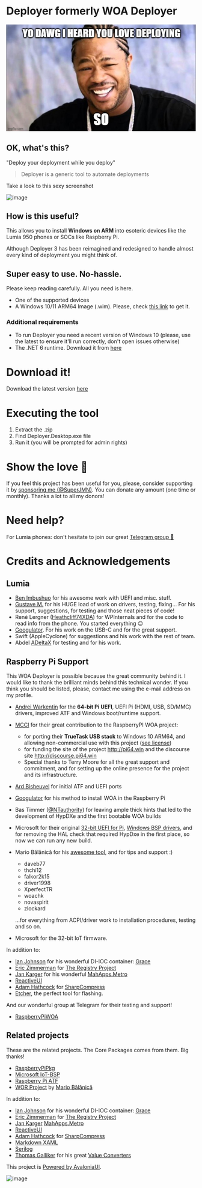 # Deployer formerly WOA Deployer
 ![Xzibit](Docs/xzibit.png)

## OK, what's this?

"Deploy your deployment while you deploy"

> Deployer is a generic tool to automate deployments

Take a look to this sexy screenshot

![image](https://github.com/SuperJMN/Deployer/assets/3109851/6af7de3a-6989-4f21-aee2-e030694101c5)

## How is this useful?

This allows you to install **Windows on ARM** into esoteric devices like the Lumia 950 phones or SOCs like Raspberry Pi.

Although Deployer 3 has been reimagined and redesigned to handle almost every kind of deployment you might think of.

## **Super easy to use. No-hassle.**

Please keep reading carefully. All you need is here.

- One of the supported devices	
- A Windows 10/11 ARM64 Image (.wim). Please, check [this link](https://github.com/WOA-Project/guides/blob/master/GettingWOA.md) to get it.

### Additional requirements
- To run Deployer you need a recent version of Windows 10 (please, use the latest to ensure it'll run correctly, don't open issues otherwise)
- The .NET 6 runtime. Download it from [here](https://dotnet.microsoft.com/download/dotnet/6.0)

# Download it!

Download the latest version [here](https://github.com/SuperJMN/Deployer/releases)

# Executing the tool
1. Extract the .zip
3. Find Deployer.Desktop.exe file
4. Run it (you will be prompted for admin rights)

# Show the love 🧡

If you feel this project has been useful for you, please, consider supporting it by [sponsoring me (@SuperJMN)](https://github.com/sponsors/SuperJMN). You can donate any amount (one time or monthly). Thanks a lot to all my donors!

# Need help?
For Lumia phones: don't hesitate to join our great [Telegram group 📱](https://t.me/joinchat/Ey6mehEPg0Fe4utQNZ9yjA)

# Credits and Acknowledgements
## Lumia

- [Ben Imbushuo](https://github.com/imbushuo) for his awesome work with UEFI and misc. stuff.
- [Gustave M.](https://twitter.com/gus33000) for his HUGE load of work on drivers, testing, fixing... For his support, suggestions, for testing and those neat pieces of code!
- René Lergner ([Heathcliff74XDA](http://www.twitter.com/Heathcliff74XDA)) for WPInternals and for the code to read info from the phone. You started everything 😉
- [Googulator](https://github.com/Googulator). For his work on the USB-C and for the great support. 
- Swift (AppleCyclone) for suggestions and his work with the rest of team.
- Abdel [ADeltaX](https://twitter.com/ADeltaXForce?s=17) for testing and for his work.

## Raspberry Pi Support

This WOA Deployer is possible because the great community behind it. I would like to thank the brilliant minds behind this technical wonder. If you think you should be listed, please, contact me using the e-mail address on my profile.

- [Andrei Warkentin](https://github.com/andreiw) for the **64-bit Pi UEFI**, UEFI Pi (HDMI, USB, SD/MMC) drivers, improved ATF and Windows boot/runtime support.
- [MCCI](https://mcci.com/) for their great contribution to the RaspberryPI WOA project:
  - for porting their **TrueTask USB stack** to Windows 10 ARM64, and allowing non-commercial use with this project ([see license](Docs/mcci_license.md))
  - for funding the site of the project http://pi64.win and the discourse site http://discourse.pi64.win
  - Special thanks to Terry Moore for all the great support and commitment, and for setting up the online presence for the project and its infrastructure.
- [Ard Bisheuvel](http://www.workofard.com/2017/02/uefi-on-the-pi/) for initial ATF and UEFI ports
- [Googulator](https://github.com/Googulator) for his method to install WOA in the Raspberry Pi
- Bas Timmer ([@NTauthority](https://twitter.com/ntauthority)) for leaving ample thick hints that led to the development of HypDXe and the first bootable WOA builds
- Microsoft for their original [32-bit UEFI for Pi](https://github.com/ms-iot/RPi-UEFI), [Windows BSP drivers](https://github.com/ms-iot/rpi-iotcore), and for removing the HAL check that required HypDxe in the first place, so now we can run any new build.
- Mario Bălănică for his [awesome tool](https://www.worproject.ml), and for tips and support :)
	- daveb77
    - thchi12
    - falkor2k15
    - driver1998
    - XperfectTR
    - woachk
    - novaspirit
    - zlockard 
     
    ...for everything from ACPI/driver work to installation procedures, testing and so on.
- Microsoft for the 32-bit IoT firmware.

In addition to:

- [Ian Johnson](https://github.com/ipjohnson) for his wonderful DI-IOC container: [Grace](https://github.com/ipjohnson/Grace)
- [Eric Zimmerman](https://github.com/EricZimmerman) for [The Registry Project](https://github.com/EricZimmerman/Registry)
- [Jan Karger](https://github.com/punker76) for his wonderful [MahApps.Metro](https://mahapps.com)
- [ReactiveUI](https://reactiveui.net)
- [Adam Hathcock](https://github.com/adamhathcock) for [SharpCompress](https://github.com/adamhathcock/sharpcompress)
- [Etcher](https://www.balena.io/etcher/), the perfect tool for flashing.

And our wonderful group at Telegram for their testing and support!
- [RaspberryPiWOA](https://t.me/raspberrypiwoa)

## Related projects
These are the related projects. The Core Packages comes from them. Big thanks!

- [RaspberryPiPkg](https://github.com/andreiw/RaspberryPiPkg)
- [Microsoft IoT-BSP](https://github.com/ms-iot/bsp)
- [Raspberry Pi ATF](https://github.com/andreiw/raspberry-pi3-atf)
- [WOR Project](https://www.worproject.ml) by [Mario Bălănică](https://github.com/mariobalanica)

In addition to:

- [Ian Johnson](https://github.com/ipjohnson) for his wonderful DI-IOC container: [Grace](https://github.com/ipjohnson/Grace)
- [Eric Zimmerman](https://github.com/EricZimmerman) for [The Registry Project](https://github.com/EricZimmerman/Registry)
- [Jan Karger](https://github.com/punker76) [MahApps.Metro](https://mahapps.com)
- [ReactiveUI](https://reactiveui.net)
- [Adam Hathcock](https://github.com/adamhathcock) for [SharpCompress](https://github.com/adamhathcock/sharpcompress)
- [Markdown XAML](https://github.com/theunrepentantgeek/Markdown.XAML)
- [Serilog](https://serilog.net/)
- [Thomas Galliker](https://www.linkedin.com/in/thomasgalliker/?originalSubdomain=ch) for his great [Value Converters](https://github.com/thomasgalliker/ValueConverters.NET)

This project is [Powered by AvaloniaUI](https://www.avaloniaui.net).

![image](https://github.com/SuperJMN/Deployer/assets/3109851/1752bd42-beb5-43f9-8c27-d0d9a3c79ac9)
